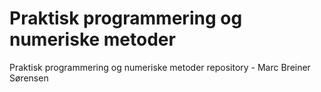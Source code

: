 # Praktisk programmering og numeriske metoder
Praktisk programmering og numeriske metoder repository - Marc Breiner Sørensen
